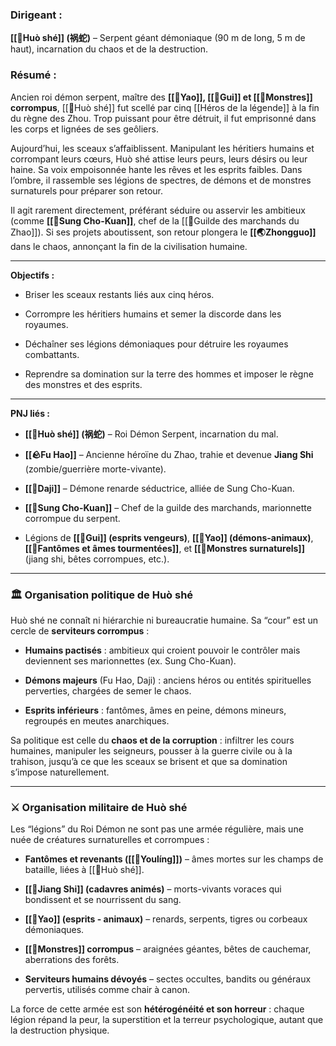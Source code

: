 
### Dirigeant :

**[[🐲Huò shé]] (祸蛇)** – Serpent géant démoniaque (90 m de long, 5 m de haut), incarnation du chaos et de la destruction.

### Résumé :

Ancien roi démon serpent, maître des **[[🦊Yao]], [[👹Gui]] et [[🧌Monstres]] corrompus**, [[🐲Huò shé]] fut scellé par cinq [[Héros de la légende]] à la fin du règne des Zhou. Trop puissant pour être détruit, il fut emprisonné dans les corps et lignées de ses geôliers.

Aujourd’hui, les sceaux s’affaiblissent. Manipulant les héritiers humains et corrompant leurs cœurs, Huò shé attise leurs peurs, leurs désirs ou leur haine. Sa voix empoisonnée hante les rêves et les esprits faibles. Dans l’ombre, il rassemble ses légions de spectres, de démons et de monstres surnaturels pour préparer son retour.

Il agit rarement directement, préférant séduire ou asservir les ambitieux (comme **[[👑Sung Cho-Kuan]]**, chef de la [[🏮Guilde des marchands du Zhao]]). Si ses projets aboutissent, son retour plongera le **[[🌏Zhongguo]]** dans le chaos, annonçant la fin de la civilisation humaine.

---

**Objectifs :**

- Briser les sceaux restants liés aux cinq héros.

- Corrompre les héritiers humains et semer la discorde dans les royaumes.

- Déchaîner ses légions démoniaques pour détruire les royaumes combattants.

- Reprendre sa domination sur la terre des hommes et imposer le règne des monstres et des esprits.


---

**PNJ liés :**

- **[[🐲Huò shé]] (祸蛇)** – Roi Démon Serpent, incarnation du mal.
    
- **[[🪨Fu Hao]]** – Ancienne héroïne du Zhao, trahie et devenue **Jiang Shi** (zombie/guerrière morte-vivante).
    
- **[[🦊Daji]]** – Démone renarde séductrice, alliée de Sung Cho-Kuan.
    
- **[[👑Sung Cho-Kuan]]** – Chef de la guilde des marchands, marionnette corrompue du serpent.
    
- Légions de **[[👹Gui]] (esprits vengeurs)**, **[[🦊Yao]] (démons-animaux)**, **[[👻Fantômes et âmes tourmentées]]**, et **[[🧌Monstres surnaturels]]** (jiang shi, bêtes corrompues, etc.).
    

---

### 🏛️ Organisation politique de Huò shé

Huò shé ne connaît ni hiérarchie ni bureaucratie humaine. Sa “cour” est un cercle de **serviteurs corrompus** :

- **Humains pactisés** : ambitieux qui croient pouvoir le contrôler mais deviennent ses marionnettes (ex. Sung Cho-Kuan).
    
- **Démons majeurs** (Fu Hao, Daji) : anciens héros ou entités spirituelles perverties, chargées de semer le chaos.
    
- **Esprits inférieurs** : fantômes, âmes en peine, démons mineurs, regroupés en meutes anarchiques.
    

Sa politique est celle du **chaos et de la corruption** : infiltrer les cours humaines, manipuler les seigneurs, pousser à la guerre civile ou à la trahison, jusqu’à ce que les sceaux se brisent et que sa domination s’impose naturellement.

---

### ⚔️ Organisation militaire de Huò shé

Les “légions” du Roi Démon ne sont pas une armée régulière, mais une nuée de créatures surnaturelles et corrompues :

- **Fantômes et revenants ([[👻Youlíng]])** – âmes mortes sur les champs de bataille, liées à [[🐲Huò shé]].

- **[[👹Jiang Shi]] (cadavres animés)** – morts-vivants voraces qui bondissent et se nourrissent du sang.

- **[[🦊Yao]] (esprits - animaux)** – renards, serpents, tigres ou corbeaux démoniaques.

- **[[🧌Monstres]] corrompus** – araignées géantes, bêtes de cauchemar, aberrations des forêts.

- **Serviteurs humains dévoyés** – sectes occultes, bandits ou généraux pervertis, utilisés comme chair à canon.


La force de cette armée est son **hétérogénéité et son horreur** : chaque légion répand la peur, la superstition et la terreur psychologique, autant que la destruction physique.